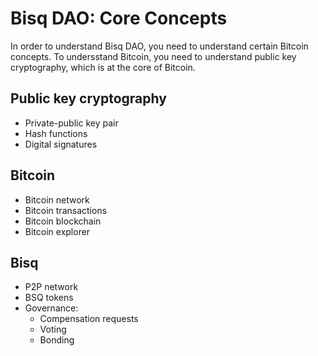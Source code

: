# Bisq DAO: Core Concepts

In order to understand Bisq DAO, you need to understand certain Bitcoin concepts. 
To undersstand Bitcoin, you need to understand public key cryptography, which is at the core of Bitcoin.

## Public key cryptography
- Private-public key pair
- Hash functions
- Digital signatures

## Bitcoin
- Bitcoin network
- Bitcoin transactions
- Bitcoin blockchain
- Bitcoin explorer

## Bisq
- P2P network
- BSQ tokens
- Governance:
  - Compensation requests
  - Voting
  - Bonding
